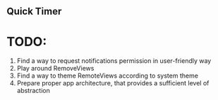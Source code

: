 ## Quick Timer

# TODO:
1. Find a way to request notifications permission in user-friendly way
2. Play around RemoveViews
3. Find a way to theme RemoteViews according to system theme
4. Prepare proper app architecture, that provides a sufficient level of abstraction
